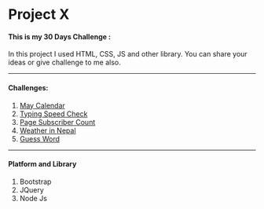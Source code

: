 # Project X

#### This  is my 30 Days Challenge :
In this project I used HTML, CSS, JS and other library. 
You can share your ideas or give challenge to me also.


___


#### Challenges:
1. [May Calendar]
1. [Typing Speed Check]
1. [Page Subscriber Count]
1. [Weather in Nepal]
1. [Guess Word]
___

#### Platform and Library
1. Bootstrap
1. JQuery
1. Node Js

[May Calendar]:<https://arm666.github.io/Projects/01%20calander/index.html>
[Typing Speed Check]:<https://arm666.github.io/Projects/02%20typing-speed/index.html>
[Page Subscriber Count]:<https://arm666.github.io/Projects/03%20page%20subscriber%20count/index.html>
[Weather in Nepal]:<https://arm666.github.io/Projects/04%20weather/index.html>
[Guess Word]:<https://arm666.github.io/Projects/05%20Guess%20Word/index.html>
